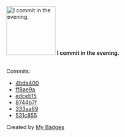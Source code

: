 <img src="https://github.com/my-badges/my-badges/blob/master/src/all-badges/time-of-commit/evening-commits.png?raw=true" alt="I commit in the evening." title="I commit in the evening." width="128">
<strong>I commit in the evening.</strong>
<br><br>

Commits:

- <a href="https://github.com/yoavain/mediaportal-fanart-handler/commit/4bda400efbe365f120faa00ad9c386976c0e59e0">4bda400</a>
- <a href="https://github.com/andrewjswan/mediaportal.images.genres/commit/ff8ae9ac5bdf113fe3285de07b3517b275d2e2b3">ff8ae9a</a>
- <a href="https://github.com/andrewjswan/mediaportal.images.studios/commit/edceb15ddd95866a04ec28c7931c7355c8daa47b">edceb15</a>
- <a href="https://github.com/andrewjswan/mediaportal-myvideo-importer/commit/8744b7f39c9651e4f02e763a33aea044cc132740">8744b7f</a>
- <a href="https://github.com/andrewjswan/mediaportal.spectrum.analyzer/commit/333aa69ebeeb7a674a2f489ee793f5678fbe3db4">333aa69</a>
- <a href="https://github.com/andrewjswan/MQTTPlugin/commit/531c855f2fbc6d415c2e5f79fc315d3dea3e76c3">531c855</a>


Created by <a href="https://github.com/my-badges/my-badges">My Badges</a>